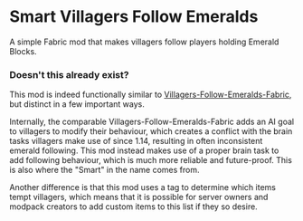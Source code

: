 # Smart Villagers Follow Emeralds

A simple Fabric mod that makes villagers follow players holding Emerald Blocks.

### Doesn't this already exist?

This mod is indeed functionally similar to
[Villagers-Follow-Emeralds-Fabric](https://github.com/Hyperbean18/Villagers-Follow-Emeralds-Fabric),
but distinct in a few important ways.

Internally, the comparable Villagers-Follow-Emeralds-Fabric adds an AI goal to villagers to modify their behaviour, 
which creates a conflict with the brain tasks villagers make use of since 1.14, 
resulting in often inconsistent emerald following.
This mod instead makes use of a proper brain task to add following behaviour,
which is much more reliable and future-proof. 
This is also where the "Smart" in the name comes from.

Another difference is that this mod uses a tag to determine which items tempt villagers,
which means that it is possible for server owners and modpack creators 
to add custom items to this list if they so desire.
